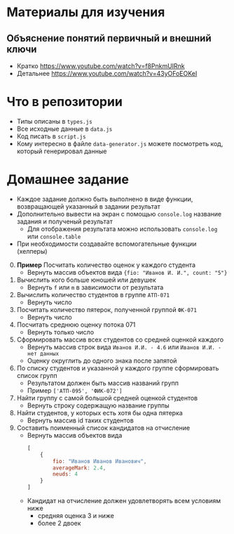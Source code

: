 # Материалы для изучения

## Объяснение понятий первичный и внешний ключи

* Кратко https://www.youtube.com/watch?v=f8PnkmUIRnk
* Детальнее https://www.youtube.com/watch?v=43yOFoEOKeI

# Что в репозитории

* Типы описаны в `types.js`
* Все исходные данные в `data.js`
* Код писать в `script.js`
* Кому интересно в файле `data-generator.js` можете посмотреть код, который генерировал данные

# Домашнее задание

* Каждое задание должно быть выполнено в виде функции, возвращающей указанный в задании результат
* Дополнительно вывести на экран с помощью `console.log` название задания и полученый результат
    * Для отображения результата можно использовать `console.log` или `console.table`
* При необходимости создавайте вспомогательные функции (хелперы)

0. **Пример** Посчитать количество оценок у каждого студента
    * Вернуть массив объектов вида `{fio: "Иванов И. И.", count: "5"}`
1. Вычислить кого больше юношей или девушек
    * Вернуть `f` или `m` в зависимости от результата
2. Вычислить количество студентов в группе `АТП-071`
    * Вернуть число
3. Посчитать количество пятерок, полученной группой `ФК-071`
    * Вернуть число
4. Посчитать среднюю оценку потока 071
    * Вернуть только число
5. Сформировать массив всех студентов со средней оценкой каждого
    * Вернуть массив строк вида `Иванов И.И. - 4.6` или `Иванов И.И. - нет данных`
    * Оценку округлить до одного знака после запятой
6. По списку студентов и указанной у каждого группе сформировать список групп
    * Результатом должен быть массив названий групп
    * Пример `['АТП-095', 'ФИК-072']`
7. Найти группу с самой большой средней оценкой студентов
    * Вернуть строку содержащую название группы
8. Найти студентов, у которых есть хотя бы одна пятерка
    * Вернуть массив id таких студентов
9. Составить поименный список кандидатов на отчисление
    * Вернуть массив объектов вида
      ```js
      [
          {
              fio: "Иванов Иванов Иванович",
              averageMark: 2.4,
              neuds: 4
          }
      ]
      ```
    * Кандидат на отчисление должен удовлетворять всем условиям ниже
        * средняя оценка 3 и ниже
        * более 2 двоек
